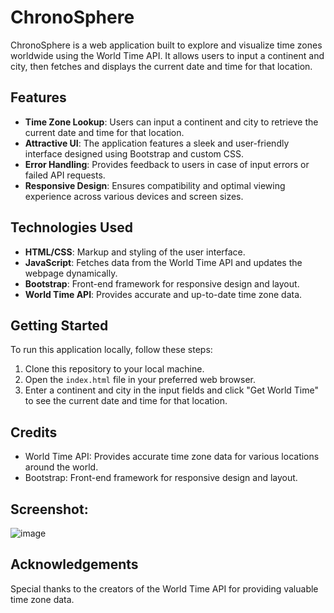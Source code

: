 # ChronoSphere

ChronoSphere is a web application built to explore and visualize time zones worldwide using the World Time API. It allows users to input a continent and city, then fetches and displays the current date and time for that location.

## Features

- **Time Zone Lookup**: Users can input a continent and city to retrieve the current date and time for that location.
- **Attractive UI**: The application features a sleek and user-friendly interface designed using Bootstrap and custom CSS.
- **Error Handling**: Provides feedback to users in case of input errors or failed API requests.
- **Responsive Design**: Ensures compatibility and optimal viewing experience across various devices and screen sizes.

## Technologies Used

- **HTML/CSS**: Markup and styling of the user interface.
- **JavaScript**: Fetches data from the World Time API and updates the webpage dynamically.
- **Bootstrap**: Front-end framework for responsive design and layout.
- **World Time API**: Provides accurate and up-to-date time zone data.

## Getting Started

To run this application locally, follow these steps:

1. Clone this repository to your local machine.
2. Open the `index.html` file in your preferred web browser.
3. Enter a continent and city in the input fields and click "Get World Time" to see the current date and time for that location.

## Credits

- World Time API: Provides accurate time zone data for various locations around the world.
- Bootstrap: Front-end framework for responsive design and layout.

## Screenshot:
![image](https://github.com/JeremiahRanen7/ChronoSphere/assets/141173239/6e05debf-00db-4658-aca0-3e77c0e8d385)


## Acknowledgements

Special thanks to the creators of the World Time API for providing valuable time zone data.
